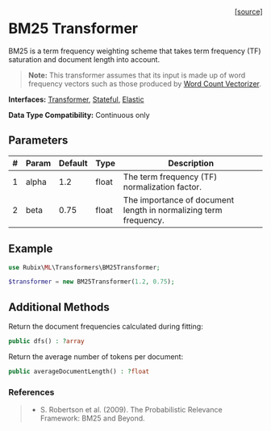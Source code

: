 <span style="float:right;"><a href="https://github.com/RubixML/RubixML/blob/master/src/Transformers/TfIdfTransformer.php">[source]</a></span>

# BM25 Transformer
BM25 is a term frequency weighting scheme that takes term frequency (TF) saturation and document length into account.

> **Note:** This transformer assumes that its input is made up of word frequency vectors such as those produced by [Word Count Vectorizer](word-count-vectorizer.md).

**Interfaces:** [Transformer](api.md#transformer), [Stateful](api.md#stateful), [Elastic](api.md#elastic)

**Data Type Compatibility:** Continuous only

## Parameters
| # | Param | Default | Type | Description |
|---|---|---|---|---|
| 1 | alpha | 1.2 | float | The term frequency (TF) normalization factor. |
| 2 | beta | 0.75 | float | The importance of document length in normalizing term frequency. |

## Example
```php
use Rubix\ML\Transformers\BM25Transformer;

$transformer = new BM25Transformer(1.2, 0.75);
```

## Additional Methods
Return the document frequencies calculated during fitting:
```php
public dfs() : ?array
```

Return the average number of tokens per document:
```php
public averageDocumentLength() : ?float
```

### References
>- S. Robertson et al. (2009). The Probabilistic Relevance Framework: BM25 and Beyond.